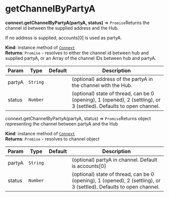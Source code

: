 # getChannelByPartyA

**connext.getChannelByPartyA\(**partyA, status**\)** ⇒ `Promise`Returns the channel id between the supplied address and the Hub.

If no address is supplied, accounts\[0\] is used as partyA.

**Kind**: instance method of [`Connext`](../connext-client/#Connext)  
**Returns**: `Promise` - resolves to either the channel id between hub and supplied partyA, or an Array of the channel IDs between hub and partyA.

| Param | Type | Default | Description |
| --- | --- | --- | --- |
| partyA | `String` |  | \(optional\) address of the partyA in the channel with the Hub. |
| status | `Number` |  | \(optional\) state of thread, can be 0 \(opening\), 1 \(opened\), 2 \(settling\), or 3 \(settled\). Defaults to open channel. |

 

connext.getChannelByPartyA\(partyA, status\) ⇒ `Promise`Returns object representing the channel between partyA and the Hub

**Kind**: instance method of [`Connext`](../connext-client/#Connext)  
**Returns**: `Promise` - resolves to channel object

| Param | Type | Default | Description |
| --- | --- | --- | --- |
| partyA | `String` |  | \(optional\) partyA in channel. Default is accounts\[0\] |
| status | `Number` |  | \(optional\) state of thread, can be 0 \(opening\), 1 \(opened\), 2 \(settling\), or 3 \(settled\). Defaults to open channel. |

